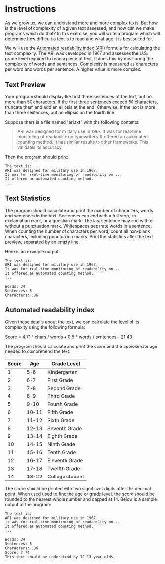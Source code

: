 # Instructions

As we grow up, we can understand more and more complex texts. 
But how is the level of complexity of a given text assessed, 
and how can we make programs which do that? In this exercise, 
you will write a program which will determine how difficult a 
text is to read and what age it is best suited for.

We will use the [Automated readability index (ARI)][wiki] formula 
for calculating the text complexity. The ARI was developed in 1967 
and assesses the U.S. grade level required to read a piece of text. 
It does this by measuring the complexity of words and sentences. 
Complexity is measured as characters per word and words per sentence. 
A higher value is more complex.

## Text Preview

Your program should display the first three sentences of the text, 
but no more than 50 characters. If the first three sentences exceed 
50 characters, truncate them and add an ellipsis at the end. Otherwise, 
if the text is more than three sentences, put an ellipsis on the 
fourth line.

Suppose there is a file named "ari.txt" with the following contents:

> ARI was designed for military use in 1967. It was for real-time 
> monitoring of readability on typewriters. It offered an automated 
> counting method. It has similar results to other frameworks.
> This validates its accuracy.

Then the program should print:

```text
The text is:
ARI was designed for military use in 1967.
It was for real-time monitoring of readability on ...
It offered an automated counting method.
...
```

## Text Statistics

The program should calculate and print the number of characters, words
and sentences in the text. Sentences can end with a full stop, 
an exclamation mark, or a question mark. The last sentence may end with 
or without a punctuation mark. Whitespaces separate words in a sentence. 
When counting the number of characters per word, count all non-blank 
characters, including punctuation marks. Print the statistics after 
the text preview, separated by an empty line.

Here is an example output:

```text
The text is:
ARI was designed for military use in 1967.
It was for real-time monitoring of readability on ...
It offered an automated counting method.
...

Words: 34
Sentences: 5
Characters: 186
```

## Automated readability index

Given these details about the text, we can calculate 
the level of its complexity using the following formula:

Score = 4.71 * chars / words + 0.5 * words / sentences - 21.43

The program should calculate and print the score and the approximate age needed to comprehend the text. 

| Score | Age	  | Grade Level     |
|-------|-------|-----------------|
| 1     | 5-6   | Kindergarten    |
| 2     | 6-7   | First Grade     |
| 3     | 7-8   | Second Grade    |
| 4     | 8-9   | Third Grade     |
| 5     | 9-10  | Fourth Grade    |
| 6     | 10-11 | Fifth Grade     |
| 7     | 11-12 | Sixth Grade     |
| 8     | 12-13 | Seventh Grade   |
| 9     | 13-14 | Eighth Grade    |
| 10    | 14-15 | Ninth Grade     |
| 11    | 15-16 | Tenth Grade     |
| 12    | 16-17 | Eleventh Grade  |
| 13    | 17-18 | Twelfth Grade   |
| 14    | 18-22 | College student |

The score should be printed with two significant digits after 
the decimal point. When used used to find the age or grade level, the score should be rounded
to the nearest whole number and capped at 14. Below is a sample output of 
the program:

```text
The text is:
ARI was designed for military use in 1967.
It was for real-time monitoring of readability on ...
It offered an automated counting method.
...

Words: 34
Sentences: 5
Characters: 186
Score: 7.74
This text should be understood by 12-13 year-olds.
```
[wiki]: https://en.wikipedia.org/wiki/Automated_readability_index
[ARI]: https://readable.com/readability/automated-readability-index/
